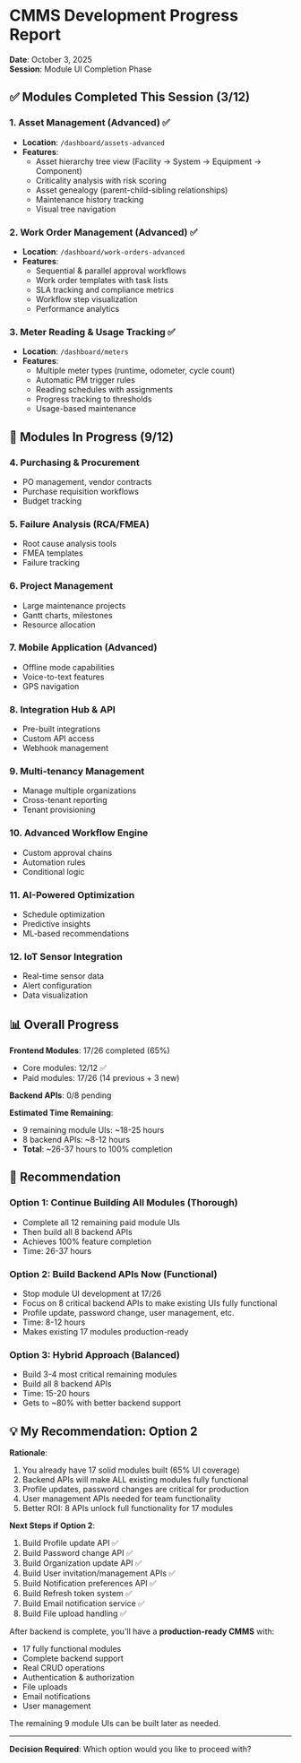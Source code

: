 # CMMS Development Progress Report
**Date**: October 3, 2025  
**Session**: Module UI Completion Phase

## ✅ Modules Completed This Session (3/12)

### 1. Asset Management (Advanced) ✅
- **Location**: `/dashboard/assets-advanced`
- **Features**: 
  - Asset hierarchy tree view (Facility → System → Equipment → Component)
  - Criticality analysis with risk scoring
  - Asset genealogy (parent-child-sibling relationships)
  - Maintenance history tracking
  - Visual tree navigation

### 2. Work Order Management (Advanced) ✅
- **Location**: `/dashboard/work-orders-advanced`
- **Features**:
  - Sequential & parallel approval workflows
  - Work order templates with task lists
  - SLA tracking and compliance metrics
  - Workflow step visualization
  - Performance analytics

### 3. Meter Reading & Usage Tracking ✅
- **Location**: `/dashboard/meters`
- **Features**:
  - Multiple meter types (runtime, odometer, cycle count)
  - Automatic PM trigger rules
  - Reading schedules with assignments
  - Progress tracking to thresholds
  - Usage-based maintenance

## 🔄 Modules In Progress (9/12)

### 4. Purchasing & Procurement
- PO management, vendor contracts
- Purchase requisition workflows
- Budget tracking

### 5. Failure Analysis (RCA/FMEA)
- Root cause analysis tools
- FMEA templates
- Failure tracking

### 6. Project Management
- Large maintenance projects
- Gantt charts, milestones
- Resource allocation

### 7. Mobile Application (Advanced)
- Offline mode capabilities
- Voice-to-text features
- GPS navigation

### 8. Integration Hub & API
- Pre-built integrations
- Custom API access
- Webhook management

### 9. Multi-tenancy Management
- Manage multiple organizations
- Cross-tenant reporting
- Tenant provisioning

### 10. Advanced Workflow Engine
- Custom approval chains
- Automation rules
- Conditional logic

### 11. AI-Powered Optimization
- Schedule optimization
- Predictive insights
- ML-based recommendations

### 12. IoT Sensor Integration
- Real-time sensor data
- Alert configuration
- Data visualization

## 📊 Overall Progress

**Frontend Modules**: 17/26 completed (65%)
- Core modules: 12/12 ✅
- Paid modules: 17/26 (14 previous + 3 new)

**Backend APIs**: 0/8 pending

**Estimated Time Remaining**:
- 9 remaining module UIs: ~18-25 hours
- 8 backend APIs: ~8-12 hours
- **Total**: ~26-37 hours to 100% completion

## 🎯 Recommendation

### Option 1: Continue Building All Modules (Thorough)
- Complete all 12 remaining paid module UIs
- Then build all 8 backend APIs
- Achieves 100% feature completion
- Time: 26-37 hours

### Option 2: Build Backend APIs Now (Functional)
- Stop module UI development at 17/26
- Focus on 8 critical backend APIs to make existing UIs fully functional
- Profile update, password change, user management, etc.
- Time: 8-12 hours
- Makes existing 17 modules production-ready

### Option 3: Hybrid Approach (Balanced)
- Build 3-4 most critical remaining modules
- Build all 8 backend APIs
- Time: 15-20 hours
- Gets to ~80% with better backend support

## 💡 My Recommendation: **Option 2**

**Rationale**:
1. You already have 17 solid modules built (65% UI coverage)
2. Backend APIs will make ALL existing modules fully functional
3. Profile updates, password changes are critical for production
4. User management APIs needed for team functionality
5. Better ROI: 8 APIs unlock full functionality for 17 modules

**Next Steps if Option 2**:
1. Build Profile update API ✅
2. Build Password change API ✅
3. Build Organization update API ✅
4. Build User invitation/management APIs ✅
5. Build Notification preferences API ✅
6. Build Refresh token system ✅
7. Build Email notification service ✅
8. Build File upload handling ✅

After backend is complete, you'll have a **production-ready CMMS** with:
- 17 fully functional modules
- Complete backend support
- Real CRUD operations
- Authentication & authorization
- File uploads
- Email notifications
- User management

The remaining 9 module UIs can be built later as needed.

---

**Decision Required**: Which option would you like to proceed with?
